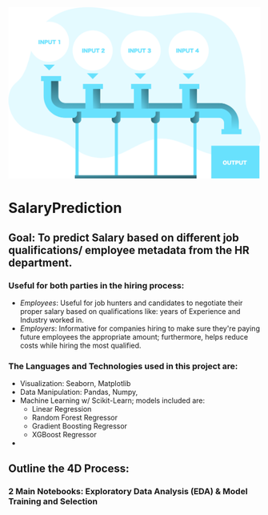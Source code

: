 ![banner](production.png)

# SalaryPrediction
## Goal: To predict Salary based on different job qualifications/ employee metadata from the HR department.
### Useful for **both** parties in the hiring process:
- *Employees*: Useful for job hunters and candidates to negotiate their proper salary based on qualifications like: years of Experience and Industry worked in.
- *Employers*: Informative for companies hiring to make sure they're paying future employees the appropriate amount; furthermore, helps reduce costs while hiring the most qualified.

### The Languages and Technologies used in this project are:
- Visualization: Seaborn, Matplotlib
- Data Manipulation: Pandas, Numpy, 
- Machine Learning w/ Scikit-Learn; models included are:
  - Linear Regression
  - Random Forest Regressor
  - Gradient Boosting Regressor
  - XGBoost Regressor
- 
  
## Outline the 4D Process:

### 2 Main Notebooks: Exploratory Data Analysis (EDA) & Model Training and Selection

